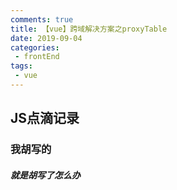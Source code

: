 ```yaml
---
comments: true
title: 【vue】跨域解决方案之proxyTable  
date: 2019-09-04
categories: 
 - frontEnd
tags: 
 - vue
---
```




## JS点滴记录

### 我胡写的

##### 就是胡写了怎么办

